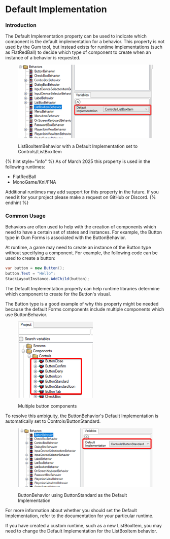 # Default Implementation

### Introduction

The Default Implementation property can be used to indicate which component is the default implementation for a behavior. This property is not used by the Gum tool, but instead exists for runtime implementations (such as FlatRedBall) to decide which type of component to create when an instance of a behavior is requested.

<figure><img src="../../../.gitbook/assets/03_18 47 10.png" alt=""><figcaption><p>ListBoxItemBehavior with a Default Implementation set to Controls/ListBoxItem</p></figcaption></figure>

{% hint style="info" %}
As of March 2025 this property is used in the following runtimes:

* FlatRedBall
* MonoGame/Kni/FNA

Additional runtimes may add support for this property in the future. If you need it for your project please make a request on GitHub or Discord.
{% endhint %}

### Common Usage

Behaviors are often used to help with the creation of components which need to have a certain set of states and instances. For example, the Button type in Gum Forms is associated with the ButtonBehavior.

At runtime, a game may need to create an instance of the Button type without specifying a component. For example, the following code can be used to create a button:

```csharp
var button = new Button();
button.Text = "Hello";
StackLayoutInstance.AddChild(button);
```

The Default Implementation property can help runtime libraries determine which component to create for the Button's visual.

The Button type is a good example of why this property might be needed because the default Forms components include multiple components which use ButtonBehavior.

<figure><img src="../../../.gitbook/assets/image (2) (1) (1).png" alt=""><figcaption><p>Multiple button components</p></figcaption></figure>

To resolve this ambiguity, the ButtonBehavior's Default Implementation is automatically set to Controls/ButtonStandard.

<figure><img src="../../../.gitbook/assets/image (1) (1) (1) (1) (1) (1) (1) (1) (1) (1).png" alt=""><figcaption><p>ButtonBehavior using ButtonStandard as the Default Implementation</p></figcaption></figure>

For more information about whether you should set the Default Implementation, refer to the documentation for your particular runtime.

If you have created a custom runtime, such as a new ListBoxItem, you may need to change the Default Implementation for the ListBoxItem behavior.
